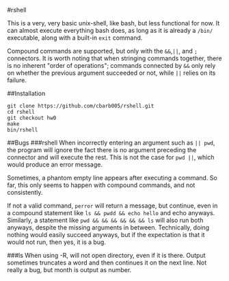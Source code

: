 #rshell

This is a very, very basic unix-shell, like bash, but less functional for now.
It can almost execute everything bash does, as long as it is already a ```/bin/``` executable, along with a built-in ```exit``` command. 

Compound commands are supported, but only with the ```&&```,```||```, and ```;``` connectors.
It is worth noting that when stringing commands together, there is no inherent "order of operations"; commands connected by ```&&``` only rely on whether the previous argument succeeded or not, while ```||``` relies on its failure. 


##Installation
```
git clone https://github.com/cbarb005/rshell.git
cd rshell
git checkout hw0
make
bin/rshell
```

##Bugs
###rshell
When incorrectly entering an argument such as `|| pwd`, the program will ignore the fact there is no argument preceding the connector and will execute the rest. This is not the case for `pwd ||`, which would produce an error message.


Sometimes, a phantom empty line appears after executing a command. So far, this only seems to happen with compound commands, and not consistently.


If not a valid command, `perror` will return a message, but continue, even in a compound statement like `ls && pwdd && echo hello` and echo anyways.
Similarly, a statement like ```pwd && && && && && && ls``` will also run both anyways, despite the missing arguments in between. Technically, doing nothing would easily succeed anyways, but if the expectation is that it would not run, then yes, it is a bug. 


###ls
When using -R, will not open directory, even if it is there.
Output sometimes truncates a word and then continues it on the next line.
Not really a bug, but month is output as number. 

